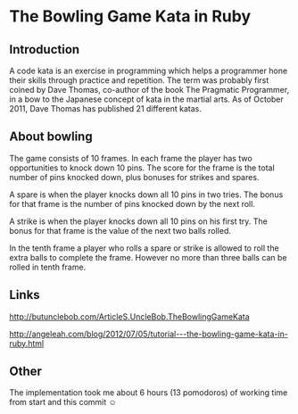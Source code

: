 # The Bowling Game Kata in Ruby

## Introduction

A code kata is an exercise in programming which helps a programmer hone their
skills through practice and repetition. The term was probably first coined by
Dave Thomas, co-author of the book The Pragmatic Programmer, in a bow to the
Japanese concept of kata in the martial arts.
As of October 2011, Dave Thomas has published 21 different katas.

## About bowling

The game consists of 10 frames. In each frame the player has
two opportunities to knock down 10 pins. The score for the frame is the total
number of pins knocked down, plus bonuses for strikes and spares.

A spare is when the player knocks down all 10 pins in two tries. The bonus for
that frame is the number of pins knocked down by the next roll.

A strike is when the player knocks down all 10 pins on his first try. The bonus
for that frame is the value of the next two balls rolled.

In the tenth frame a player who rolls a spare or strike is allowed to roll the extra
balls to complete the frame. However no more than three balls can be rolled in
tenth frame.

## Links

http://butunclebob.com/ArticleS.UncleBob.TheBowlingGameKata

http://angeleah.com/blog/2012/07/05/tutorial---the-bowling-game-kata-in-ruby.html

## Other

The implementation took me about 6 hours (13 pomodoros) of working time from start and this commit ☺️
